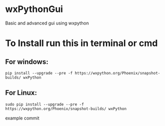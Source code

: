 # wxPythonGui
Basic and advanced gui using wxpython

# To Install run this in terminal or cmd
## For windows:
```
pip install --upgrade --pre -f https://wxpython.org/Phoenix/snapshot-builds/ wxPython
```
## For Linux:
```
sudo pip install --upgrade --pre -f https://wxpython.org/Phoenix/snapshot-builds/ wxPython
```

example commit
